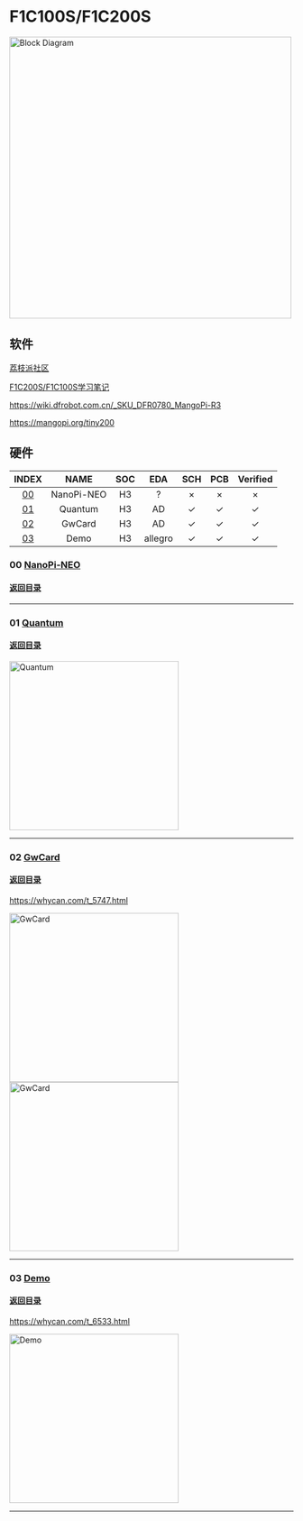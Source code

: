 # F1C100S/F1C200S
<img src="https://user-images.githubusercontent.com/57790433/120943359-f1a76780-c760-11eb-92cd-925830682055.png" alt="Block Diagram" width="500"/>

## 软件
[荔枝派社区](http://nano.lichee.pro/)

[F1C200S/F1C100S学习笔记](https://blog.csdn.net/p1279030826/article/details/113370239?utm_medium=distribute.pc_relevant.none-task-blog-baidujs_title-9&spm=1001.2101.3001.4242)

https://wiki.dfrobot.com.cn/_SKU_DFR0780_MangoPi-R3

https://mangopi.org/tiny200

## 硬件

| INDEX | NAME | SOC | EDA | SCH | PCB | Verified |
| :-:   | :-:  | :-: | :-: | :-: | :-: | :-: | 
| [00](#00-NanoPi-NEO) | NanoPi-NEO | H3 | ?  | × | × | × |
| [01](#01-Quantum) | Quantum | H3 | AD | ✓ | ✓ | ✓ |
| [02](#02-GwCard) | GwCard | H3 | AD | ✓ | ✓ | ✓ |
| [03](#03-Demo) | Demo | H3 | allegro | ✓ | ✓ | ✓ |


### 00 [NanoPi-NEO](NanoPi-NEO)
#### [返回目录](#硬件)


***

### 01 [Quantum](Quantum)
#### [返回目录](#硬件)

<img src="https://github.com/peng-zhihui/Project-Quantum/blob/master/6.Docs/Images/v2-f4f986711bc44f375e64d16d85bddd26_hd.jpg" alt="Quantum" width="300"/>

***

### 02 [GwCard](GwCard)
#### [返回目录](#硬件)

https://whycan.com/t_5747.html

<img src="https://user-images.githubusercontent.com/57790433/120943745-6c718200-c763-11eb-8613-61cd8794a6b6.png" alt="GwCard" width="300"/>

<img src="https://user-images.githubusercontent.com/57790433/120943753-77c4ad80-c763-11eb-949e-5322b267fcec.png" alt="GwCard" width="300"/>

***

### 03 [Demo](Demo) 
#### [返回目录](#硬件)

https://whycan.com/t_6533.html

<img src="https://user-images.githubusercontent.com/57790433/120943940-7fd11d00-c764-11eb-8c3b-9a4a71fe6dd0.png" alt="Demo" width="300"/>

***
